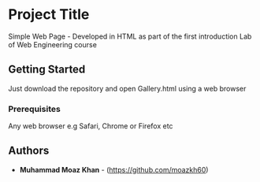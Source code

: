 # Project Title

Simple Web Page - Developed in HTML as part of the first introduction Lab of Web Engineering course

## Getting Started

Just download the repository and open Gallery.html using a web browser

### Prerequisites

Any web browser e.g Safari, Chrome or Firefox etc

## Authors

* **Muhammad Moaz Khan** - (https://github.com/moazkh60) 
